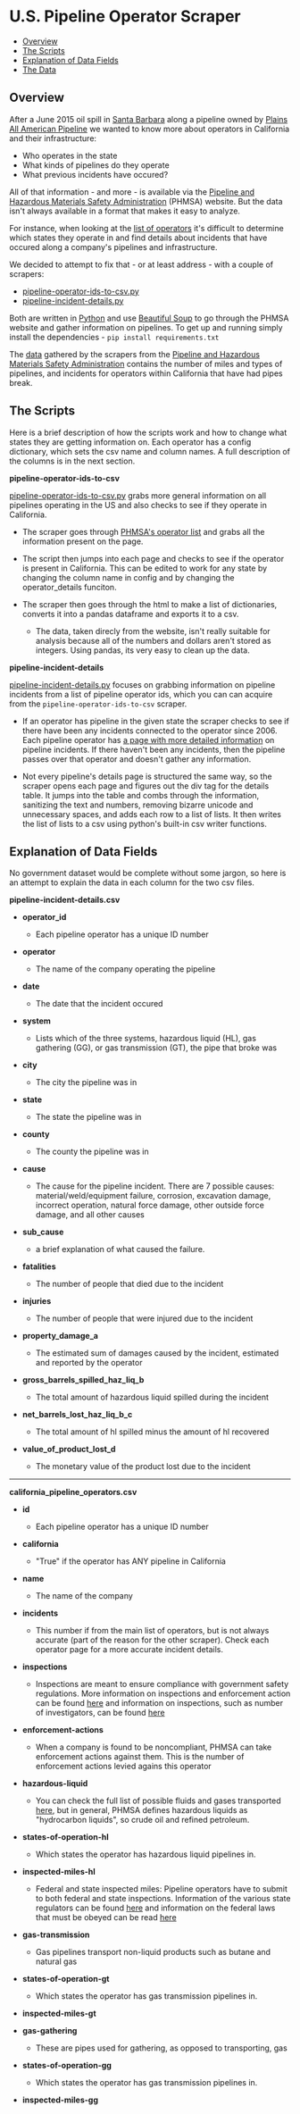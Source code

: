 U.S. Pipeline Operator Scraper
====================================

* [Overview](#overview)
* [The Scripts](#the-scripts)
* [Explanation of Data Fields](#explanation-of-data-fields)
* [The Data](/data/2015-ca-pipeline-data)

Overview
--------

After a June 2015 oil spill in [Santa Barbara](http://www.scpr.org/news/2015/06/01/52117/things-to-know-about-the-california-oil-spill) along a pipeline owned by [Plains All American Pipeline](https://www.plainsallamerican.com/) we wanted to know more about operators in California and their infrastructure:

* Who operates in the state
* What kinds of pipelines do they operate
* What previous incidents have occured?

All of that information - and more - is available via the [Pipeline and Hazardous Materials Safety Administration](http://www.phmsa.dot.gov/) (PHMSA) website. But the data isn't always available in a format that makes it easy to analyze.

For instance, when looking at the [list of operators](http://primis.phmsa.dot.gov/comm/reports/operator/OperatorListNoJS.html) it's difficult to determine which states they operate in and find details about incidents that have occured along a company's pipelines and infrastructure.

We decided to attempt to fix that - or at least address - with a couple of scrapers:

* [pipeline-operator-ids-to-csv.py](/tools-and-scripts/pull-california-pipeline-operators/pipeline-operator-ids-to-csv.py)
* [pipeline-incident-details.py](/tools-and-scripts/pull-california-pipeline-operators/pipeline-incident-details.py)

Both are written in [Python](https://www.python.org/) and use [Beautiful Soup](http://www.crummy.com/software/BeautifulSoup/bs4/doc/) to go through the PHMSA website and gather information on pipelines. To get up and running simply install the dependencies - ```pip install requirements.txt```

The [data](/data/2015-ca-pipeline-data) gathered by the scrapers from the [Pipeline and Hazardous Materials Safety Administration](http://primis.phmsa.dot.gov/comm/reports/operator/OperatorListNoJS.html) contains the number of miles and types of pipelines, and incidents for operators within California that have had pipes break.

The Scripts
-----------

Here is a brief description of how the scripts work and how to change what states they are getting information on. Each operator has a config dictionary, which sets the csv name and column names. A full description of the columns is in the next section.

**pipeline-operator-ids-to-csv**

[pipeline-operator-ids-to-csv.py](/tools-and-scripts/pull-california-pipeline-operators/pipeline-operator-ids-to-csv.py) grabs more general information on all pipelines operating in the US and also checks to see if they operate in California.

* The scraper goes through [PHMSA's operator list](http://primis.phmsa.dot.gov/comm/reports/operator/OperatorListNoJS.html) and grabs all the information present on the page.

* The script then jumps into each page and checks to see if the operator is present in California. This can be edited to work for any state by changing the column name in config and by changing the operator_details funciton.

* The scraper then goes through the html to make a list of dictionaries, converts it into a pandas dataframe and exports it to a csv.

    * The data, taken direcly from the website, isn't really suitable for analysis because all of the numbers and dollars aren't stored as integers. Using pandas, its very easy to clean up the data.

**pipeline-incident-details**

[pipeline-incident-details.py](/tools-and-scripts/pull-california-pipeline-operators/pipeline-incident-details.py) focuses on grabbing information on pipeline incidents from a list of pipeline operator ids, which you can can acquire from the ```pipeline-operator-ids-to-csv``` scraper.

* If an operator has pipeline in the given state the scraper checks to see if there have been any incidents connected to the operator since 2006. Each pipeline operator has [a page with more detailed information](http://primis.phmsa.dot.gov/comm/reports/operator/OperatorIM_opid_2616.html?nocache=2666#_Incidents_tab_4) on pipeline incidents. If there haven't been any incidents, then the pipeline passes over that operator and doesn't gather any information.

* Not every pipeline's details page is structured the same way, so the scraper opens each page and figures out the div tag for the details table. It jumps into the table and combs through the information, sanitizing the text and numbers, removing bizarre unicode and unnecessary spaces, and adds each row to a list of lists. It then writes the list of lists to a csv using python's built-in csv writer functions.

Explanation of Data Fields
--------------------------

No government dataset would be complete without some jargon, so here is an attempt to explain the data in each column for the two csv files.

**pipeline-incident-details.csv**

* **operator_id**
    * Each pipeline operator has a unique ID number

* **operator**
    * The name of the company operating the pipeline

* **date**
    * The date that the incident occured

* **system**
    * Lists which of the three systems, hazardous liquid (HL), gas gathering (GG), or gas transmission (GT), the pipe that broke was

* **city**
    * The city the pipeline was in

* **state**
    * The state the pipeline was in

* **county**
    * The county the pipeline was in

* **cause**
    * The cause for the pipeline incident. There are 7 possible causes: material/weld/equipment failure, corrosion, excavation damage, incorrect operation, natural force damage, other outside force damage, and all other causes

* **sub_cause**
    * a brief explanation of what caused the failure.

* **fatalities**
    * The number of people that died due to the incident

* **injuries**
    * The number of people that were injured due to the incident

* **property_damage_a**
    * The estimated sum of damages caused by the incident, estimated and reported by the operator

* **gross_barrels_spilled_haz_liq_b**
    * The total amount of hazardous liquid spilled during the incident

* **net_barrels_lost_haz_liq_b_c**
    * The total amount of hl spilled minus the amount of hl recovered

* **value_of_product_lost_d**
    * The monetary value of the product lost due to the incident

----

**california_pipeline_operators.csv**

* **id**
    * Each pipeline operator has a unique ID number

* **california**
    * "True" if the operator has ANY pipeline in California

* **name**
    * The name of the company

* **incidents**
    * This number if from the main list of operators, but is not always accurate (part of the reason for the other scraper). Check each operator page for a more accurate incident details.

* **inspections**
    * Inspections are meant to ensure compliance with government safety regulations. More information on inspections and enforcement action can be found [here](http://phmsa.dot.gov/inspect-enforce) and information on inspections, such as number of investigators, can be found [here](http://phmsa.dot.gov/pipeline/inspections)

* **enforcement-actions**
    * When a company is found to be noncompliant, PHMSA can take enforcement actions against them. This is the number of enforcement actions levied agains this operator

* **hazardous-liquid**
    * You can check the full list of possible fluids and gases transported [here](http://primis.phmsa.dot.gov/comm/FactSheets/FSProductList.htm?nocache=2022), but in general, PHMSA defines hazardous liquids as "hydrocarbon liquids", so crude oil and refined petroleum.

* **states-of-operation-hl**
    * Which states the operator has hazardous liquid pipelines in.

* **inspected-miles-hl**
    * Federal and state inspected miles: Pipeline operators have to submit to both federal and state inspections. Information of the various state regulators can be found [here](http://phmsa.dot.gov/pipeline/state-programs) and information on the federal laws that must be obeyed can be read [here](http://phmsa.dot.gov/pipeline/stateprograms/federalstateauthorities)

* **gas-transmission**
    * Gas pipelines transport non-liquid products such as butane and natural gas

* **states-of-operation-gt**
    * Which states the operator has gas transmission pipelines in.

* **inspected-miles-gt**

* **gas-gathering**
    * These are pipes used for gathering, as opposed to transporting, gas

* **states-of-operation-gg**
    * Which states the operator has gas transmission pipelines in.

* **inspected-miles-gg**

